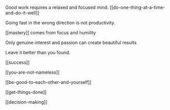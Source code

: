 ---
---

Good work requires a relaxed and focused mind. [[do-one-thing-at-a-time-and-do-it-well]]

Going fast in the wrong direction is not productivity. 

[[mastery]] comes from focus and humility

Only genuine interest and passion can create beautiful results

Leave it better than you found.

[[success]]

[[you-are-not-nameless]]

[[be-good-to-each-other-and-yourself]]

[[get-things-done]]

[[decision-making]]